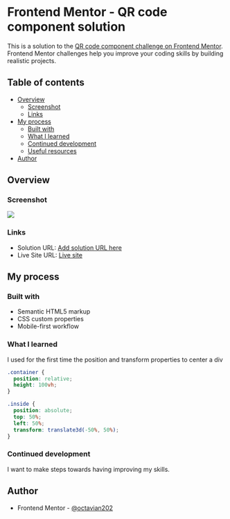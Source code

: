 # Frontend Mentor - QR code component solution

This is a solution to the [QR code component challenge on Frontend Mentor](https://www.frontendmentor.io/challenges/qr-code-component-iux_sIO_H). Frontend Mentor challenges help you improve your coding skills by building realistic projects.

## Table of contents

- [Overview](#overview)
  - [Screenshot](#screenshot)
  - [Links](#links)
- [My process](#my-process)
  - [Built with](#built-with)
  - [What I learned](#what-i-learned)
  - [Continued development](#continued-development)
  - [Useful resources](#useful-resources)
- [Author](#author)

## Overview

### Screenshot

![](./screenshot.jpg)

### Links

- Solution URL: [Add solution URL here](https://your-solution-url.com)
- Live Site URL: [Live site](https://octavian202.github.io)

## My process

### Built with

- Semantic HTML5 markup
- CSS custom properties
- Mobile-first workflow

### What I learned

I used for the first time the position and transform properties to center a div

```css
.container {
  position: relative;
  height: 100vh;
}

.inside {
  position: absolute;
  top: 50%;
  left: 50%;
  transform: translate3d(-50%, 50%);
}
```

### Continued development

I want to make steps towards having improving my skills.

## Author

- Frontend Mentor - [@octavian202](https://www.frontendmentor.io/profile/octavian202)
